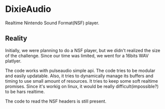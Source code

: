 # DixieAudio
Realtime Nintendo Sound Format(NSF) player.

## Reality
Initially, we were planning to do a NSF player, but we didn't realized the size of the challenge.
Since our time was limited, we went for a 16bits WAV platlyer.

The code works with pulseaudio simple api. The code tries to be modular and easily updatable.
Also, it tries to dynamically manage its buffers and timing to use small amount of resources.
It tries to keep some soft realtime promises. Since it's workig  on linux, it would be
really difficult(impossible?) to be hars realtime.

The code to read the NSF headers is still present.
